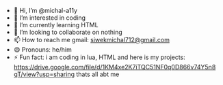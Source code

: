 - 👋 Hi, I’m @michal-a11y
- 👀 I’m interested in coding
- 🌱 I’m currently learning HTML
- 💞️ I’m looking to collaborate on nothing
- 📫 How to reach me gmail: siwekmichal712@gmail.com
- 😄 Pronouns: he/him
- ⚡ Fun fact: i am coding in lua, HTML and here is my projects: https://drive.google.com/file/d/1KM4xe2K7iTQC51NF0q0D866v74Y5n8qT/view?usp=sharing thats all abt me

